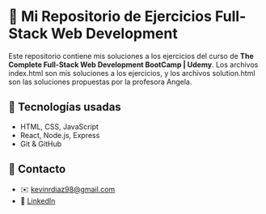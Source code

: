 # 🚀 Mi Repositorio de Ejercicios Full-Stack Web Development

Este repositorio contiene mis soluciones a los ejercicios del curso de **The Complete Full-Stack Web Development BootCamp | Udemy**.
Los archivos index.html son mis soluciones a los ejercicios, y los archivos solution.html son las soluciones propuestas por la profesora Angela.

## 📌 Tecnologías usadas
- HTML, CSS, JavaScript
- React, Node.js, Express
- Git & GitHub

## 🔗 Contacto
- ✉️ kevinrdiaz98@gmail.com
- 💼 [LinkedIn](https://linkedin.com/in/kevin-rafael-díaz-lópez-98r)